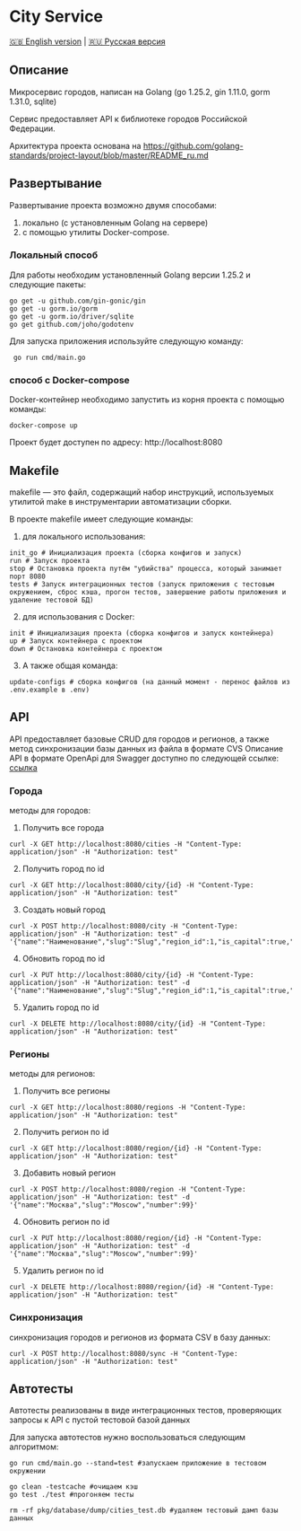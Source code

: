 # City Service

[🇬🇧 English version](README.md) | [🇷🇺 Русская версия](README_ru.md)

## Описание

Микросервис городов, написан на Golang (go 1.25.2, gin 1.11.0, gorm 1.31.0, sqlite)

Сервис предоставляет API к библиотеке городов Российской Федерации.

Архитектура проекта основана на https://github.com/golang-standards/project-layout/blob/master/README_ru.md

## Развертывание

Развертывание проекта возможно двумя способами: 
1. локально (с установленным Golang на сервере)
2. с помощью утилиты Docker-compose.

### Локальный способ

Для работы необходим установленный Golang версии 1.25.2 и следующие пакеты:
```shell
go get -u github.com/gin-gonic/gin
go get -u gorm.io/gorm
go get -u gorm.io/driver/sqlite
go get github.com/joho/godotenv
```
Для запуска приложения используйте следующую команду:
```shell
 go run cmd/main.go
```

### способ с Docker-compose
Docker-контейнер необходимо запустить из корня проекта с помощью команды:
```shell
docker-compose up
```

Проект будет доступен по адресу: http://localhost:8080

## Makefile
makefile — это файл, содержащий набор инструкций, используемых утилитой make в инструментарии автоматизации сборки.

В проекте makefile имеет следующие команды:

1. для локального использования:
```shell
init_go # Инициализация проекта (сборка конфигов и запуск)
run # Запуск проекта
stop # Остановка проекта путём "убийства" процесса, который занимает порт 8080
tests # Запуск интеграционных тестов (запуск приложения с тестовым окружением, сброс кэша, прогон тестов, завершение работы приложения и удаление тестовой БД)
```

2. для использования с Docker:
```shell
init # Инициализация проекта (сборка конфигов и запуск контейнера)
up # Запуск контейнера с проектом
down # Остановка контейнера с проектом
```

3. А также общая команда:
```shell
update-configs # сборка конфигов (на данный момент - перенос файлов из .env.example в .env)
```

## API

API предоставляет базовые CRUD для городов и регионов, а также метод синхронизации базы данных из файла в формате CVS
Описание API в формате OpenApi для Swagger доступно по следующей ссылке: [ссылка](https://github.com/PRodionovDev/CityService/blob/main/doc/openapi.yaml)

### Города
методы для городов:

1. Получить все города
```shell
curl -X GET http://localhost:8080/cities -H "Content-Type: application/json" -H "Authorization: test"
```

2. Получить город по id
```shell
curl -X GET http://localhost:8080/city/{id} -H "Content-Type: application/json" -H "Authorization: test"
```

3. Создать новый город
```shell
curl -X POST http://localhost:8080/city -H "Content-Type: application/json" -H "Authorization: test" -d '{"name":"Наименование","slug":"Slug","region_id":1,"is_capital":true,"type":"Город","latitude":55.751244,"longitude":37.618423,"time_zone":"Europe/Moscow","population":13274285}'
```

4. Обновить город по id
```shell
curl -X PUT http://localhost:8080/city/{id} -H "Content-Type: application/json" -H "Authorization: test" -d '{"name":"Наименование","slug":"Slug","region_id":1,"is_capital":true,"type":"Город","latitude":55.751244,"longitude":37.618423,"time_zone":"Europe/Moscow","population":13274285}'
```

5. Удалить город по id
```shell
curl -X DELETE http://localhost:8080/city/{id} -H "Content-Type: application/json" -H "Authorization: test"
```
### Регионы
методы для регионов:

1. Получить все регионы
```shell
curl -X GET http://localhost:8080/regions -H "Content-Type: application/json" -H "Authorization: test"
```

2. Получить регион по id
```shell
curl -X GET http://localhost:8080/region/{id} -H "Content-Type: application/json" -H "Authorization: test"
```

3. Добавить новый регион
```shell
curl -X POST http://localhost:8080/region -H "Content-Type: application/json" -H "Authorization: test" -d '{"name":"Москва","slug":"Moscow","number":99}'
```

4. Обновить регион по id
```shell
curl -X PUT http://localhost:8080/region/{id} -H "Content-Type: application/json" -H "Authorization: test" -d '{"name":"Москва","slug":"Moscow","number":99}'
```

5. Удалить регион по id
```shell
curl -X DELETE http://localhost:8080/region/{id} -H "Content-Type: application/json" -H "Authorization: test"
```

### Синхронизация
синхронизация городов и регионов из формата CSV в базу данных:

```shell
curl -X POST http://localhost:8080/sync -H "Content-Type: application/json" -H "Authorization: test"
```

## Автотесты

Автотесты реализованы в виде интеграционных тестов, проверяющих запросы к API с пустой тестовой базой данных

Для запуска автотестов нужно воспользоваться следующим алгоритмом:
```shell
go run cmd/main.go --stand=test #запускаем приложение в тестовом окружении
```
```shell
go clean -testcache #очищаем кэш
go test ./test #прогоняем тесты
```
```shell
rm -rf pkg/database/dump/cities_test.db #удаляем тестовый дамп базы данных
```